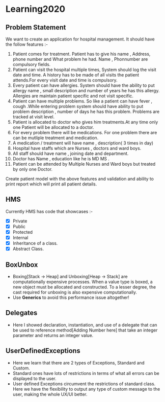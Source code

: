 # Learning2020

## Problem Statement

We want to create an application for hospital management. It should have the follow features :-

1. Patient comes for treatment. Patient has to give his name , Address, phone number and What problem he had. Name , Phonnumber are compulsory fields.
2. Patient can visit the hospital multiple times, System should log the visit date and time. A history has to be made of all visits the patient attends.For every visit date and time is compulsory. 
3. Every patient can have allergies. System should have the ability to put allergy name , small description and number of years he has this allergy. Allergies are maintain patient specific and not visit specific.
4. Patient can have multiple problems. So like a patient can have fever , cough .While entering problem system should have ability to put problem description , number of days he has this problem. Problems are tracked at visit level.
5. Patient is allocated to doctor who gives him treatments.At any time only one Patient will be allocated to a doctor.
6. For every problem there will be medications. For one problem there are can be mutliple treatment and medication.
7. A medication / treatment will have name , description( 3 times in day)
8. Hospital have staffs which are Nurses , doctors  and  ward boys.
9. All staff should have name , joining date and department.
10. Doctor has Name , education like he is MD MS . 
11. Patient can be attended by Multiple Nurses and Ward boys but treated by only one Doctor.

Create patient model with the above features and validation and ability to print report which will print all patient details.


## HMS
Currently HMS has code that showcases :-
- [x] Private
- [x] Public
- [x] Protected
- [x] Internal
- [x] Inheritance of a class.
- [x] Abstract Class.

## BoxUnbox
* Boxing[Stack -> Heap] and Unboxing[Heap -> Stack] are computationally expensive processes. When a value type is boxed, a new object must be allocated and           constructed. To a lesser degree, the cast required for unboxing is also expensive computationally. 
* Use **Generics** to avoid this performance issue altogether!

## Delegates
* Here I showed declaration, instantiation, and use of a delegate that can be used to reference method[Adding Number here] that take an integer parameter and         returns an integer value.

## UserDefinedExceptions
* Here we learn that there are 2 types of Exceptions, Standard and Custom.
* Standard ones have lots of restrictions in terms of what all errors can be displayed to the user.
* User defined Exceptions circumvent the restrictions of standard class. Here we have the flexibility to output any type of custom message to the user, making the     whole UX/UI better.

